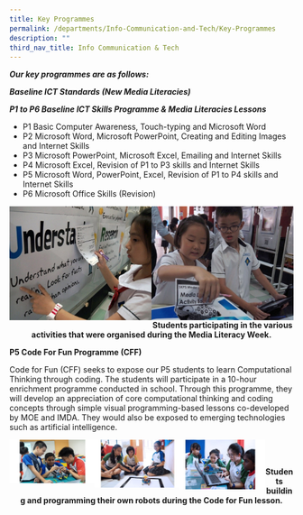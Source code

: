 ```yaml
---
title: Key Programmes
permalink: /departments/Info-Communication-and-Tech/Key-Programmes
description: ""
third_nav_title: Info Communication & Tech
---
```

**_Our key programmes are as follows:_**

**_Baseline ICT Standards (New Media Literacies)_**

**_P1 to P6 Baseline ICT Skills Programme & Media Literacies Lessons_**

*   P1 Basic Computer Awareness, Touch-typing and Microsoft Word
*   P2 Microsoft Word, Microsoft PowerPoint, Creating and Editing Images and Internet Skills
*   P3 Microsoft PowerPoint, Microsoft Excel, Emailing and Internet Skills
*   P4 Microsoft Excel, Revision of P1 to P3 skills and Internet Skills
*   P5 Microsoft Word, PowerPoint, Excel, Revision of P1 to P4 skills and Internet Skills
*   P6 Microsoft Office Skills (Revision)

<img src="/images/ict1.jpg" 
     style="width:50%;float:left">
		 <img src="/images/ict2.jpg" 
     style="width:50%;float:left">

<br><br><br><br><br>
		 
<center>
	
**Students participating in the various activities that were organised during the Media Literacy Week.**

</center>

**P5 Code For Fun Programme (CFF)**

Code for Fun (CFF) seeks to expose our P5 students to learn Computational Thinking through coding. The students will participate in a 10-hour enrichment programme conducted in school. Through this programme, they will develop an appreciation of core computational thinking and coding concepts through simple visual programming-based lessons co-developed by MOE and IMDA. They would also be exposed to emerging technologies such as artificial intelligence.

<img src="/images/ict3.jpg" 
     style="width:30%;float:left">
		 <img src="/images/ict4.jpg" 
     style="width:30%;float:left">
		 <img src="/images/ict5.jpg" 
     style="width:30%;float:left">
		 
<br><br>
<center>

**Students building and programming their own robots during the Code for Fun lesson.**

</center>